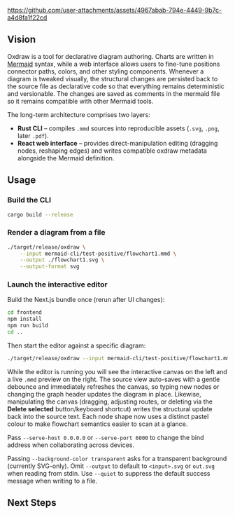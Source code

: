 
https://github.com/user-attachments/assets/4967abab-794e-4449-9b7c-a4d8fa1f22cd

## Vision

Oxdraw is a tool for declarative diagram authoring. Charts are written in [Mermaid](https://mermaid.js.org/) syntax, while a web interface allows users to fine-tune positions connector paths, colors, and other styling components. Whenever a diagram is tweaked visually, the structural changes are persisted back to the source file as declarative code so that everything remains deterministic and versionable.
The changes are saved as comments in the mermaid file so it remains compatible with other Mermaid tools.

The long-term architecture comprises two layers:

- **Rust CLI** – compiles `.mmd` sources into reproducible assets (`.svg`, `.png`, later `.pdf`).
- **React web interface** – provides direct-manipulation editing (dragging nodes, reshaping edges) and writes compatible oxdraw metadata alongside the Mermaid definition.

## Usage

### Build the CLI

```bash
cargo build --release
```

### Render a diagram from a file

```bash
./target/release/oxdraw \
	--input mermaid-cli/test-positive/flowchart1.mmd \
	--output ./flowchart1.svg \
	--output-format svg
```

### Launch the interactive editor

Build the Next.js bundle once (rerun after UI changes):

```bash
cd frontend
npm install
npm run build
cd ..
```

Then start the editor against a specific diagram:

```bash
./target/release/oxdraw --input mermaid-cli/test-positive/flowchart1.mmd --edit
```

While the editor is running you will see the interactive canvas on the left and a live `.mmd` preview on the right. The source view auto-saves with a gentle debounce and immediately refreshes the canvas, so typing new nodes or changing the graph header updates the diagram in place. Likewise, manipulating the canvas (dragging, adjusting routes, or deleting via the **Delete selected** button/keyboard shortcut) writes the structural update back into the source text. Each node shape now uses a distinct pastel colour to make flowchart semantics easier to scan at a glance.

Pass `--serve-host 0.0.0.0` or `--serve-port 6000` to change the bind address when collaborating across devices.

Passing `--background-color transparent` asks for a transparent background (currently SVG-only). Omit `--output` to default to `<input>.svg` or `out.svg` when reading from stdin.
Use `--quiet` to suppress the default success message when writing to a file.

## Next Steps
